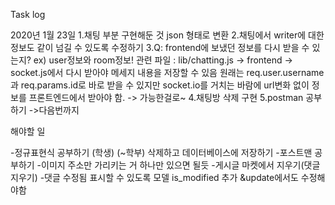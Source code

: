 Task log

2020년 1월 23일 
1.채팅 부분 구현해둔 것 json 형태로 변환
2.채팅에서 writer에 대한 정보도 같이 넘길 수 있도록 수정하기
3.Q: frontend에 보냈던 정보를 다시 받을 수 있는지? ex) user정보와 room정보!
  관련 파일 : lib/chatting.js -> frontend -> socket.js에서 다시 받아야 메세지 내용을 저장할 수 있음
              원래는 req.user.username과 req.params.id로 바로 받을 수 있지만 socket.io를 거치는 바람에 url변화 없이 정보를 프론트엔드에서 받아야 함.
              -> 가능한걸로~
4.채팅방 삭제 구현
5.postman 공부하기 ->다음번까지

해야할 일

-정규표현식 공부하기 (학생) (~학부) 삭제하고 데이터베이스에 저장하기 
-포스트맨 공부하기 
-이미지 주소만 가리키는 거 하나만 있으면 될듯 
-게시글 마켓에서 지우기(댓글 지우기) 
-댓글 수정됨 표시할 수 있도록 모델 is_modified  추가 &update에서도 수정해야함
